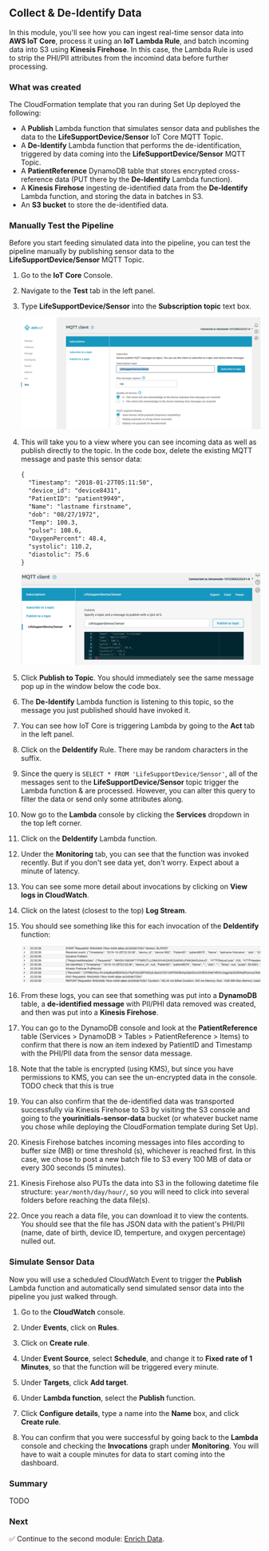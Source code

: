 ## Collect & De-Identify Data

In this module, you'll see how you can ingest real-time sensor data into **AWS IoT Core**, process it using an **IoT Lambda Rule**, and batch incoming data into S3 using **Kinesis Firehose**. In this case, the Lambda Rule is used to strip the PHI/PII attributes from the incomind data before further processing.

### What was created

The CloudFormation template that you ran during Set Up deployed the following:

* A **Publish** Lambda function that simulates sensor data and publishes the data to the **LifeSupportDevice/Sensor** IoT Core MQTT Topic.
* A **De-Identify** Lambda function that performs the de-identification, triggered by data coming into the **LifeSupportDevice/Sensor** MQTT Topic.
* A **PatientReference** DynamoDB table that stores encrypted cross-reference data (PUT there by the **De-Identify** Lambda function).
* A **Kinesis Firehose** ingesting de-identified data from the **De-Identify** Lambda function, and storing the data in batches in S3.
* An **S3 bucket** to store the de-identified data.


### Manually Test the Pipeline
Before you start feeding simulated data into the pipeline, you can test the pipeline manually by publishing sensor data to the **LifeSupportDevice/Sensor** MQTT Topic.

1. Go to the **IoT Core** Console.

1. Navigate to the **Test** tab in the left panel.

1. Type **LifeSupportDevice/Sensor** into the **Subscription topic** text box.

	![IoT Test Console](Screenshots/iot-test.png)
	
1. This will take you to a view where you can see incoming data as well as publish directly to the topic. In the code box, delete the existing MQTT message and paste this sensor data:


	```
	{
	  "Timestamp": "2018-01-27T05:11:50",
	  "device_id": "device8431",
	  "PatientID": "patient9949",
	  "Name": "lastname firstname",
	  "dob": "08/27/1972",
	  "Temp": 100.3,
	  "pulse": 108.6,
	  "OxygenPercent": 48.4,
	  "systolic": 110.2,
	  "diastolic": 75.6
	}
	```
	
	![IoT Publish Console](Screenshots/iot-publish.png)
	
1. Click **Publish to Topic**. You should immediately see the same message pop up in the window below the code box.

1. The **De-Identify** Lambda function is listening to this topic, so the message you just published should have invoked it.

1. You can see how IoT Core is triggering Lambda by going to the **Act** tab in the left panel.

1. Click on the **DeIdentify** Rule. There may be random characters in the suffix.

1. Since the query is `SELECT * FROM 'LifeSupportDevice/Sensor'`, all of the messages sent to the **LifeSupportDevice/Sensor** topic trigger the Lambda function & are processed. However, you can alter this query to filter the data or send only some attributes along.

1. Now go to the **Lambda** console by clicking the **Services** dropdown in the top left corner.

1. Click on the **DeIdentify** Lambda function.

1. Under the **Monitoring** tab, you can see that the function was invoked recently. But if you don't see data yet, don't worry. Expect about a minute of latency.

1. You can see some more detail about invocations by clicking on **View logs in CloudWatch**.

1. Click on the latest (closest to the top) **Log Stream**.

1. You should see something like this for each invocation of the **DeIdentify** function:

	![CloudWatch Logs](Screenshots/deidentify-cloudwatch-logs.png)

1. From these logs, you can see that something was put into a **DynamoDB** table, a **de-identified message** with PII/PHI data removed was created, and then was put into a **Kinesis Firehose**. 

1. You can go to the DynamoDB console and look at the **PatientReference** table (Services > DynamoDB > Tables > PatientReference > Items) to confirm that there is now an item indexed by PatientID and Timestamp with the PHI/PII data from the sensor data message.

1. Note that the table is encrypted (using KMS), but since you have permissions to KMS, you can see the un-encrypted data in the console. TODO check that this is true

1. You can also confirm that the de-identified data was transported successfully via Kinesis Firehose to S3 by visiting the S3 console and going to the **yourinitials-sensor-data** bucket (or whatever bucket name you chose while deploying the CloudFormation template during Set Up).

1. Kinesis Firehose batches incoming messages into files according to buffer size (MB) or time threshold (s), whichever is reached first. In this case, we chose to post a new batch file to S3 every 100 MB of data or every 300 seconds (5 minutes).

1. Kinesis Firehose also PUTs the data into S3 in the following datetime file structure: `year/month/day/hour/`, so you will need to click into several folders before reaching the data file(s).

1. Once you reach a data file, you can download it to view the contents. You should see that the file has JSON data with the patient's PHI/PII (name, date of birth, device ID, temperture, and oxygen percentage) nulled out.

### Simulate Sensor Data
Now you will use a scheduled CloudWatch Event to trigger the **Publish** Lambda function and automatically send simulated sensor data into the pipeline you just walked through.

1. Go to the **CloudWatch** console.

1. Under **Events**, click on **Rules**.

1. Click on **Create rule**. 

1. Under **Event Source**, select **Schedule**, and change it to **Fixed rate of 1 Minutes**, so that the function will be triggered every minute.

1. Under **Targets**, click **Add target**.

1. Under **Lambda function**, select the **Publish** function.

1. Click **Configure details**, type a name into the **Name** box, and click **Create rule**.

1. You can confirm that you were successful by going back to the **Lambda** console and checking the **Invocations** graph under **Monitoring**. You will have to wait a couple minutes for data to start coming into the dashboard.

### Summary
TODO

### Next

:white_check_mark: Continue to the second module: [Enrich Data][enrich].

[enrich]: ../2_Enrich/

